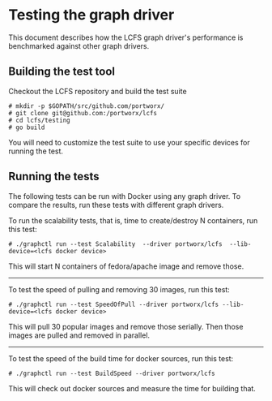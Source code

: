 # Testing the graph driver
This document describes how the LCFS graph driver's performance is benchmarked against other graph drivers.

## Building the test tool
Checkout the LCFS repository and build the test suite

```
# mkdir -p $GOPATH/src/github.com/portworx/
# git clone git@github.com:/portworx/lcfs
# cd lcfs/testing
# go build
```

You will need to customize the test suite to use your specific devices for running the test.

## Running the tests
The following tests can be run with Docker using any graph driver.  To compare the results, run these tests with different graph drivers.

To run the scalability tests, that is, time to create/destroy N containers, run this test:

```
# ./graphctl run --test Scalability  --driver portworx/lcfs  --lib-device=<lcfs docker device>
```

This will start N containers of fedora/apache image and remove those.

---

To test the speed of pulling and removing 30 images, run this test:

```
# ./graphctl run --test SpeedOfPull --driver portworx/lcfs --lib-device=<lcfs docker device>
```

This will pull 30 popular images and remove those serially.
Then those images are pulled and removed in parallel.

---

To test the speed of the build time for docker sources, run this test:

```
# ./graphctl run --test BuildSpeed --driver portworx/lcfs
```

This will check out docker sources and measure the time for building that.
